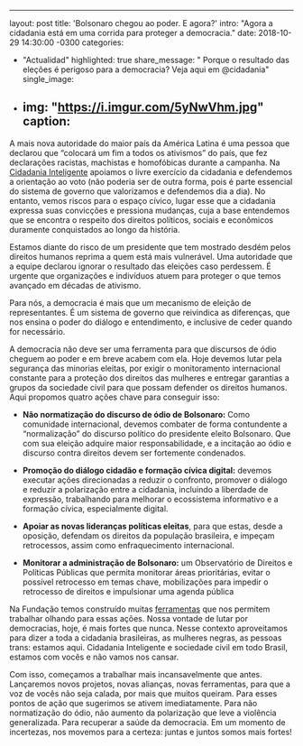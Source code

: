 ---
layout: post
title:  'Bolsonaro chegou ao poder. E agora?'
intro: "Agora a cidadania está em uma corrida para proteger a democracia."
date:   2018-10-29 14:30:00 -0300
categories:
 - "Actualidad"
highlighted: true
share_message: " Porque o resultado das eleções é perigoso para a democracia? Veja aqui em @cidadania"
single_image:
  - img: "https://i.imgur.com/5yNwVhm.jpg"
    caption:
    ---
A mais nova autoridade do maior país da América Latina é uma pessoa que declarou que “colocará um fim a todos os ativismos” do país, que fez declarações racistas, machistas e homofóbicas durante a campanha. Na [Cidadania Inteligente](https://ciudadanointeligente.org/) apoiamos o livre exercício da cidadania e defendemos a orientação ao voto (não poderia ser de outra forma, pois é parte essencial do sistema de governo que valorizamos e defendemos dia a dia). No entanto, vemos riscos para o espaço cívico, lugar esse que a cidadania expressa suas convicções e pressiona mudanças, cuja a base entendemos que se encontra o respeito dos direitos políticos, sociais e econômicos duramente conquistados ao longo da história.

Estamos diante do risco de um presidente que tem mostrado desdém pelos direitos humanos reprima a quem está mais vulnerável. Uma autoridade que a equipe declarou ignorar o resultado das eleições caso perdessem. É urgente que  organizações e indivíduos  atuem para proteger o que temos avançado em décadas de ativismo.

Para nós, a democracia é mais que um mecanismo de eleição de representantes. É um sistema de governo que reivindica as diferenças, que nos ensina o poder do diálogo e entendimento, e inclusive de ceder quando for necessário. 

A democracia não deve ser uma ferramenta para que discursos de ódio cheguem ao poder e em breve acabem com ela. Hoje devemos lutar pela segurança das minorias eleitas, por exigir o monitoramento internacional constante para a proteção dos direitos das mulheres e entregar garantias a grupos da sociedade civil para que possam defender os direitos humanos. Aqui propomos quatro ações chave para conseguir isso:

* **Não normatização do discurso de ódio de Bolsonaro:** Como comunidade internacional, devemos combater de forma contundente a “normalização” do discurso político do presidente eleito Bolsonaro. Que com sua eleição adquire maior responsabilidade, e a incitação ao ódio e discurso contra direitos devem ser fortemente condenados.

* **Promoção do diálogo cidadão e formação cívica digital:** devemos executar ações direcionadas a reduzir o confronto, promover o diálogo e reduzir a polarização entre a cidadania, incluindo a liberdade de expressão, trabalhando para melhorar o ecossistema informativo e a formação cívica, especialmente digital. 

* **Apoiar as novas lideranças políticas eleitas**, para que estas, desde a oposição, defendam os direitos da população brasileira, e impeçam retrocessos, assim como enfraquecimento internacional. 

* **Monitorar a administração de Bolsonaro:** um Observatório de Direitos e Políticas Públicas que permita monitorar áreas prioritárias, evitar o possível retrocesso em temas chave, mobilizações para impedir o retrocesso de direitos e impulsionar uma agenda pública 

Na Fundação temos construído muitas [ferramentas](https://herramientas.ciudadanointeligente.org/) que nos permitem trabalhar olhando para essas ações. Nossa vontade de lutar por democracias, hoje, é mais fortes que nunca. Nesse contexto aproveitamos para dizer a toda a cidadania brasileiras, as mulheres negras, as pessoas trans: estamos aqui. Cidadania Inteligente e sociedade civil em todo Brasil, estamos com vocês e não vamos nos cansar.

Com isso, começamos a trabalhar mais incansavelmente que antes. Lançaremos novos projetos, novas alianças, novas ferramentas, para que a voz de vocês não seja calada, por mais que muitos queiram. Para esses pontos de ação que sugerimos se ativem imediatamente. Para não normatização do ódio, não aumento da polarização que leve a violência generalizada. Para recuperar a saúde da democracia. Em um momento de incertezas, nos movemos para a certeza: juntas e juntos somos mais fortes!
